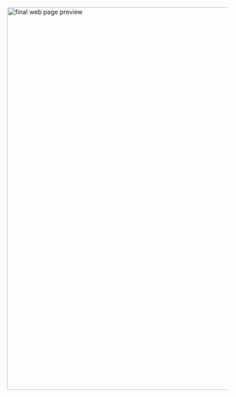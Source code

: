 <img width="1857" height="871" alt="final web page preview" src="https://github.com/user-attachments/assets/4fccd9c7-4ade-4deb-b544-23269590ab9f" />
